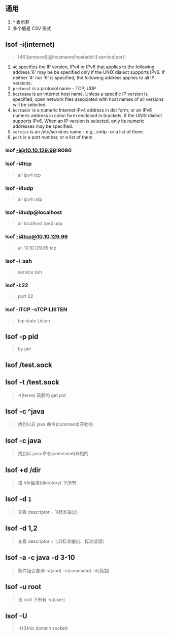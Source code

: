 
## 通用
1. ^ 表示非
2. 多个值是 CSV 形式

## lsof -i(internet)

> [46][protocol][@hostname|hostaddr][:service|port]
 
1. `46` specifies the IP version, IPv4 or IPv6 that applies to the following address.'6' may be be specified only if the UNIX dialect supports IPv6.  If neither '4' nor '6' is specified, the following address applies to all IP versions.  
2. `protocol` is a protocol name - TCP, UDP  
3. `hostname` is an Internet host name.  Unless a specific IP version is specified, open network files associated with host names of all versions will be selected.  
4. `hostaddr` is a numeric Internet IPv4 address in dot form; or an IPv6 numeric address in colon form enclosed in brackets, if the UNIX dialect supports IPv6.  When an IP version is selected, only its numeric addresses may be specified.  
5. `service` is an /etc/services name - e.g., smtp -or a list of them.  
6. `port` is a port number, or a list of them.


### lsof -i@10.10.129.99:8080 

### lsof -i4tcp

> all ipv4 tcp

### lsof -i4udp

> all ipv4 udp

### lsof -i4udp@localhost

> all localhost ipv4 udp

### lsof -i4tcp@10.10.129.99

> all 10.10.129.99 tcp 

### lsof -i :ssh

> service ssh

### lsof -i:22

> port 22

### lsof -iTCP -sTCP:LISTEN

> tcp state Listen


## lsof -p pid

> by pid

## lsof /test.sock 

## lsof -t /test.sock  

> -t(terse) 简要的 get pid

## lsof -c ^java 

> 找到以非 java 命令(command)开始的

## lsof -c java 

> 找到以 java 命令(command)开始的

## lsof +d /dir

>  该 /dir目录(directory) 下所有

## lsof -d `1`

> 查看 descriptor = 1(标准输出)

## lsof -d 1,2

> 查看 descriptor = 1,2(标准输出、标准错误)

## lsof -a -c java -d 3-10    
> 条件组合查询 -a(and) -c(command) -d(范围)

## lsof -u root

> 该 root 下所有 -u(user)

## lsof -U 

> -U(Unix domain socket)
